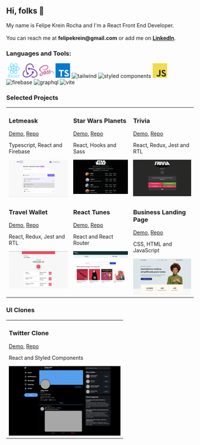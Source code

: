 <h2>Hi, folks 👋</h2>
My name is Felipe Krein Rocha and I'm a React Front End Developer.
<br>
<br>
You can reach me at <strong>felipekrein@gmail.com</strong> or add me on <a href="https://www.linkedin.com/in/felipe-krein-rocha/"><strong>LinkedIn</strong></a>.

<h3 align="left">Languages and Tools:</h3>
<p align="left">
<img src="https://raw.githubusercontent.com/devicons/devicon/master/icons/react/react-original-wordmark.svg" alt="react" width="40" height="40"/>
<img src="https://raw.githubusercontent.com/devicons/devicon/master/icons/redux/redux-original.svg" alt="redux" width="40" height="40"/>
<img src="https://raw.githubusercontent.com/devicons/devicon/master/icons/sass/sass-original.svg" alt="sass" width="40" height="40"/>
<img src="https://raw.githubusercontent.com/devicons/devicon/master/icons/typescript/typescript-original.svg" alt="typescript" width="40" height="40"/>
<img src="https://www.vectorlogo.zone/logos/tailwindcss/tailwindcss-icon.svg" alt="tailwind" width="40" height="40"/>
<img src="https://s3.amazonaws.com/fellipekrein.com.br-new/imagens/styled.png" alt="styled components" width="40" height="40"/>
<img src="https://raw.githubusercontent.com/devicons/devicon/master/icons/javascript/javascript-original.svg" alt="javascript" width="40" height="40"/>
<img src="https://www.vectorlogo.zone/logos/firebase/firebase-icon.svg" alt="firebase" width="40" height="40"/>
<img src="https://www.vectorlogo.zone/logos/graphql/graphql-icon.svg" alt="graphql" width="40" height="40"/>
<img src="https://s3.amazonaws.com/fellipekrein.com.br-new/imagens/vite.png" alt="vite" width="40" height="40"/>
</p>

<h3 align="left">Selected Projects</h3>
<table>
  <tr>
    <td valign="top">
      <h3 align="left">Letmeask</h3>
      <p><a href="https://letmeask-8f3d9.web.app/">Demo</a>, <a href="https://github.com/fkrein1/letmeask">Repo</a></p>
       <p>Typescript, React and Firebase</p>
      <a href="https://letmeask-8f3d9.web.app/"><img width=300px src="./images/letmeask.png" alt="Project-preview" /></a>
    </td>
     <td valign="top">
      <h3 align="left">Star Wars Planets</h3>
      <p><a href="https://fkrein1.github.io/starwars-planets/">Demo</a>, <a href="https://github.com/fkrein1/starwars-planets">Repo</a></p>
       <p>React, Hooks and Sass</p>
      <a href="https://fkrein1.github.io/starwars-planets/"><img width=300px src="./images/starwars.png" alt="Project-preview" /></a>
    </td>
     <td valign="top">
      <h3 align="left">Trivia</h3>
      <p><a href="https://fkrein1.github.io/trivia/">Demo</a>, <a href="https://github.com/fkrein1/trivia">Repo</a></p>
       <p>React, Redux, Jest and RTL</p>
      <a href="https://fkrein1.github.io/trivia/"><img width=300px src="./images/trivia.png" alt="Project-preview" /></a>
    </td>
  </tr>
  <tr>
     <td valign="top">
      <h3 align="left">Travel Wallet</h3>
      <p><a href="https://fkrein1.github.io/travel-wallet/">Demo</a>, <a href="https://github.com/fkrein1/travel-wallet">Repo</a></p>
       <p>React, Redux, Jest and RTL</p>
      <a href="https://fkrein1.github.io/travel-wallet/"><img width=300px src="./images/travel-wallet.png" alt="Project-preview" /></a>
    </td>
      <td valign="top">
        <h3 align="left">React Tunes</h3>
        <p><a href="https://fkrein1.github.io/react-tunes/">Demo</a>, <a href="https://github.com/fkrein1/react-tunes">Repo</a></p>
        <p>React and React Router</p>
        <a href="https://fkrein1.github.io/react-tunes/"><img width=300px src="./images/react-tunes.jpg" alt="Project-preview" /></a>
    </td>
     <td valign="top">
      <h3 align="left">Business Landing Page</h3>
      <p><a href="https://fkrein1.github.io/business-landing-page/">Demo</a>, <a href="https://github.com/fkrein1/business-landing-page">Repo</a></p>
      <p>CSS, HTML and JavaScript</p>
      <a href="https://fkrein1.github.io/business-landing-page/"><img width=300px src="./images/simple-landing-page.png" alt="Project-preview" /></a>
    </td>
  </tr>
  
</table>

<h3 align="left">UI Clones</h3>
<table>
  <tr>
    <td valign="top">
      <h3 align="left">Twitter Clone</h3>
      <p><a href="https://fkrein1.github.io/twitter-clone/">Demo</a>, <a href="https://github.com/fkrein1/twitter-clone">Repo</a></p>
       <p>React and Styled Components</p>
      <a href="https://fkrein1.github.io/twitter-clone/"><img width=300px src="./images/twitter-clone.png" alt="Project-preview" /></a>
    </td>
  </tr>
</table>
